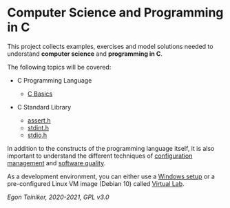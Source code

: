 # Computer Science and Programming in C

This project collects examples, exercises and model solutions needed to understand 
**computer science** and **programming in C**.

The following topics will be covered:

* C Programming Language
    * [C Basics](https://github.com/teiniker/teiniker-lectures-computerscience/tree/master/c-basics)
     
* C Standard Library
    * [assert.h](https://github.com/teiniker/teiniker-lectures-computerscience/tree/master/c-std-lib/assert)
    * [stdint.h](https://github.com/teiniker/teiniker-lectures-computerscience/tree/master/c-std-lib/stdint)      
    * [stdio.h](https://github.com/teiniker/teiniker-lectures-computerscience/tree/master/c-std-lib/stdio)

In addition to the constructs of the programming language itself, it is also important to understand the different 
techniques of 
[configuration management](https://github.com/teiniker/teiniker-lectures-computerscience/tree/master/configuration-management) 
and 
[software quality](https://github.com/teiniker/teiniker-lectures-computerscience/tree/master/software-quality).

As a development environment, you can either use a [Windows setup](https://github.com/teiniker/teiniker-lectures-computerscience/blob/master/configuration-management/setup/README.md) or a pre-configured Linux VM image 
(Debian 10) called [Virtual Lab](https://drive.google.com/drive/folders/1AzsF4Mvh1HJ8k6OW5W5hQ5CF0HdqA51l).         

*Egon Teiniker, 2020-2021, GPL v3.0*         
